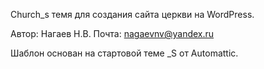 Сhurch_s темя для создания сайта церкви на WordPress.

Автор: Нагаев Н.В.
Почта: nagaevnv@yandex.ru

Шаблон основан на стартовой теме _S от Automattic.
